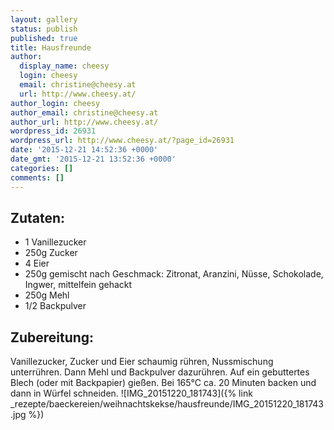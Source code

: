 ```yaml
---
layout: gallery
status: publish
published: true
title: Hausfreunde
author:
  display_name: cheesy
  login: cheesy
  email: christine@cheesy.at
  url: http://www.cheesy.at/
author_login: cheesy
author_email: christine@cheesy.at
author_url: http://www.cheesy.at/
wordpress_id: 26931
wordpress_url: http://www.cheesy.at/?page_id=26931
date: '2015-12-21 14:52:36 +0000'
date_gmt: '2015-12-21 13:52:36 +0000'
categories: []
comments: []
---
```

## Zutaten:
* 1 Vanillezucker
* 250g Zucker
* 4 Eier
* 250g gemischt nach Geschmack: Zitronat, Aranzini, Nüsse, Schokolade, Ingwer, mittelfein gehackt
* 250g Mehl
* 1/2 Backpulver
## Zubereitung:
Vanillezucker, Zucker und Eier schaumig rühren, Nussmischung unterrühren. Dann Mehl und Backpulver dazurühren. Auf ein gebuttertes Blech (oder mit Backpapier) gießen. Bei 165°C ca. 20 Minuten backen und dann in Würfel schneiden.
![IMG_20151220_181743]({% link _rezepte/baeckereien/weihnachtskekse/hausfreunde/IMG_20151220_181743.jpg %})
